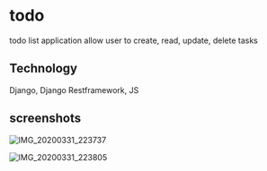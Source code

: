 # todo
todo list application allow user to create, read, update, delete tasks

## Technology
Django, Django Restframework, JS

## screenshots
![IMG_20200331_223737](https://user-images.githubusercontent.com/46400214/78079948-7bb1ae80-73ad-11ea-97f3-828e8b284220.png)

![IMG_20200331_223805](https://user-images.githubusercontent.com/46400214/78080300-3f328280-73ae-11ea-8587-83afe8866077.png)

